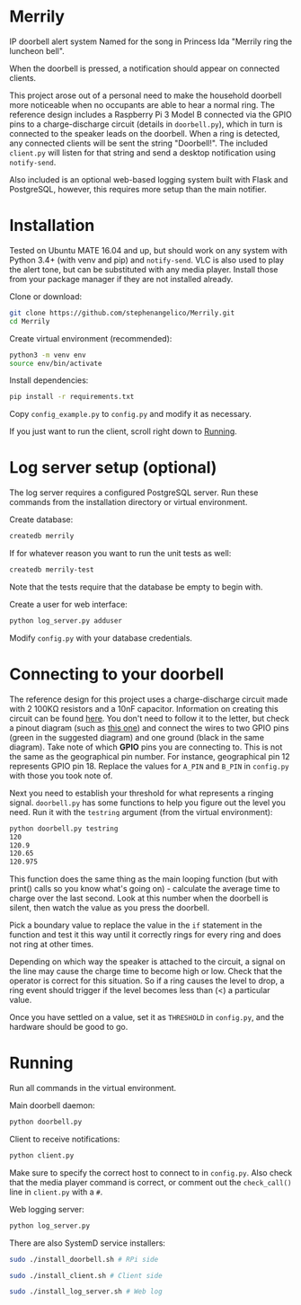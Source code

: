 # Merrily
IP doorbell alert system
Named for the song in Princess Ida "Merrily ring the luncheon bell".

When the doorbell is pressed, a notification should appear on connected clients.

This project arose out of a personal need to make the household doorbell more
noticeable when no occupants are able to hear a normal ring.
The reference design includes a Raspberry Pi 3 Model B connected via the GPIO
pins to a charge-discharge circuit (details in `doorbell.py`), which in
turn is connected to the speaker leads on the doorbell. When a ring is detected,
any connected clients will be sent the string "Doorbell!". The included
`client.py` will listen for that string and send a desktop notification using
`notify-send`.

Also included is an optional web-based logging system built with Flask and
PostgreSQL, however, this requires more setup than the main notifier.

Installation
============

Tested on Ubuntu MATE 16.04 and up, but should work on any system with
Python 3.4+ (with venv and pip) and `notify-send`. VLC is also used to play
the alert tone, but can be substituted with any media player.
Install those from your package manager if they are not installed already.

Clone or download:
```bash
git clone https://github.com/stephenangelico/Merrily.git
cd Merrily
```

Create virtual environment (recommended):
```bash
python3 -m venv env
source env/bin/activate
```

Install dependencies:
```bash
pip install -r requirements.txt
```

Copy `config_example.py` to `config.py` and modify it as necessary.

If you just want to run the client, scroll right down to [Running](#running).

Log server setup (optional)
===========================

The log server requires a configured PostgreSQL server. Run these commands from
the installation directory or virtual environment.

Create database:
```bash
createdb merrily
```

If for whatever reason you want to run the unit tests as well:
```bash
createdb merrily-test
```
Note that the tests require that the database be empty to begin with.

Create a user for web interface:
```bash
python log_server.py adduser
```

Modify `config.py` with your database credentials.

Connecting to your doorbell
===========================

The reference design for this project uses a charge-discharge circuit made with
2 100KΩ resistors and a 10nF capacitor. Information on creating this circuit can
be found [here](https://www.allaboutcircuits.com/projects/building-raspberry-pi-controllers-part-5-reading-analog-data-with-an-rpi/).
You don't need to follow it to the letter, but check a pinout diagram (such as
[this one](https://goo.gl/images/bU7u56)) and connect the wires to two GPIO pins
(green in the suggested diagram) and one ground (black in the same diagram).
Take note of which **GPIO** pins you are connecting to. This is not the same
as the geographical pin number. For instance, geographical pin 12 represents
GPIO pin 18. Replace the values for `A_PIN` and `B_PIN` in `config.py` with
those you took note of.

Next you need to establish your threshold for what represents a ringing signal.
`doorbell.py` has some functions to help you figure out the level you need.
Run it with the `testring` argument (from the virtual environment):

```bash
python doorbell.py testring
120
120.9
120.65
120.975
```

This function does the same thing as the main looping function (but with print()
calls so you know what's going on) - calculate the average time to charge over
the last second. Look at this number when the doorbell is silent, then watch the
value as you press the doorbell.

Pick a boundary value to replace the value in the `if` statement in the function
and test it this way until it correctly rings for every ring and does not ring
at other times.

Depending on which way the speaker is attached to the circuit, a signal on the
line may cause the charge time to become high or low. Check that the operator
is correct for this situation. So if a ring causes the level to drop, a ring
event should trigger if the level becomes less than (<) a particular value.

Once you have settled on a value, set it as `THRESHOLD` in `config.py`, and the
hardware should be good to go.

Running
=======

Run all commands in the virtual environment.

Main doorbell daemon:

```bash
python doorbell.py
```

Client to receive notifications:

```bash
python client.py
```

Make sure to specify the correct host to connect to in `config.py`. Also check
that the media player command is correct, or comment out the `check_call()` line
in `client.py` with a `#`.

Web logging server:

```bash
python log_server.py
```

There are also SystemD service installers:

```bash
sudo ./install_doorbell.sh # RPi side
```

```bash
sudo ./install_client.sh # Client side
```

```bash
sudo ./install_log_server.sh # Web log
```
